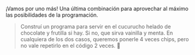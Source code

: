<gs-attire
  attire-url="https://raw.githubusercontent.com/MumukiProject/mumuki-guia-gobstones-alternativa-kids/master/assets/attires/config.json">
</gs-attire>
<gs-toolbox toolbox-url="https://raw.githubusercontent.com/MumukiProject/mumuki-guia-gobstones-muchos-sabores-combinados-kids/master/assets/toolbox.xml">
</gs-toolbox>

¡Vamos por uno más! Una última combinación para aprovechar al máximo las posibilidades de la programación.

> Construí un programa para servir en el cucurucho helado de chocolate y frutilla si hay. Si no, que sirva vainilla y menta. En cualquiera de los dos casos, queremos ponerle 4 veces chips, pero no vale repetirlo en el código 2 veces. :see_no_evil: 
 